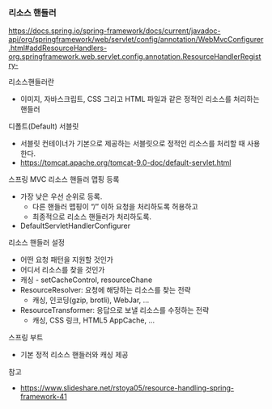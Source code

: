 
### 리소스 핸들러

https://docs.spring.io/spring-framework/docs/current/javadoc-api/org/springframework/web/servlet/config/annotation/WebMvcConfigurer.html#addResourceHandlers-org.springframework.web.servlet.config.annotation.ResourceHandlerRegistry-

리소스핸들러란 
- 이미지, 자바스크립트, CSS 그리고 HTML 파일과 같은 정적인 리소스를 처리하는 핸들러

디폴트(Default) 서블릿
- 서블릿 컨테이너가 기본으로 제공하는 서블릿으로 정적인 리소스를 처리할 때 사용한다.
- https://tomcat.apache.org/tomcat-9.0-doc/default-servlet.html

스프링 MVC 리소스 핸들러 맵핑 등록
- 가장 낮은 우선 순위로 등록.
    - 다른 핸들러 맵핑이 “/” 이하 요청을 처리하도록 허용하고
    - 최종적으로 리소스 핸들러가 처리하도록.
- DefaultServletHandlerConfigurer 

리소스 핸들러 설정
- 어떤 요청 패턴을 지원할 것인가
- 어디서 리소스를 찾을 것인가
- 캐싱 - setCacheControl, resourceChane 
- ResourceResolver: 요청에 해당하는 리소스를 찾는 전략
    - 캐싱, 인코딩(gzip, brotli), WebJar, ... 
- ResourceTransformer: 응답으로 보낼 리소스를 수정하는 전략
    - 캐싱, CSS 링크, HTML5 AppCache, ...

스프링 부트
- 기본 정적 리소스 핸들러와 캐싱 제공

참고
- https://www.slideshare.net/rstoya05/resource-handling-spring-framework-41

